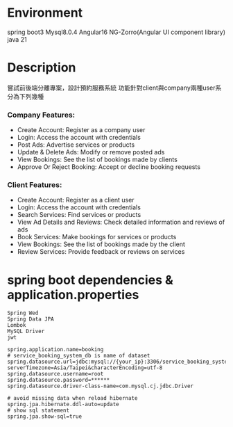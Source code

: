 # Environment
spring boot3
Mysql8.0.4
Angular16
NG-Zorro(Angular UI component library)
java 21

# Description
嘗試前後端分離專案，設計預約服務系統
功能針對client與company兩種user系分為下列幾種
### Company Features:
- Create Account: Register as a company user
- Login: Access the account with credentials
- Post Ads: Advertise services or products
- Update & Delete Ads: Modify or remove posted ads
- View Bookings: See the list of bookings made by clients
- Approve Or Reject Booking: Accept or decline booking requests

### Client Features:
- Create Account: Register as a client user
- Login: Access the account with credentials
- Search Services: Find services or products
- View Ad Details and Reviews: Check detailed information and reviews of ads
- Book Services: Make bookings for services or products
- View Bookings: See the list of bookings made by the client
- Review Services: Provide feedback or reviews on services

# spring boot dependencies & application.properties

```=
Spring Wed
Spring Data JPA
Lombok
MySQL Driver
jwt
``` 

```properties =
spring.application.name=booking
# service_booking_system_db is name of dataset
spring.datasource.url=jdbc:mysql://{your_ip}:3306/service_booking_system_db?serverTimezone=Asia/Taipei&characterEncoding=utf-8
spring.datasource.username=root
spring.datasource.password=******
spring.datasource.driver-class-name=com.mysql.cj.jdbc.Driver

# avoid missing data when reload hibernate
spring.jpa.hibernate.ddl-auto=update
# show sql statement
spring.jpa.show-sql=true
```
